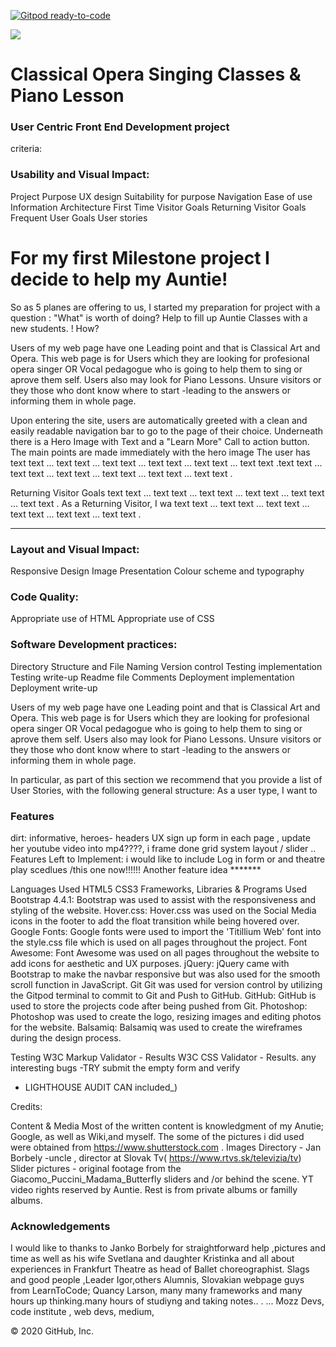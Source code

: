 [![Gitpod ready-to-code](https://img.shields.io/badge/Gitpod-ready--to--code-blue?logo=gitpod)](https://gitpod.io/#https://github.com/HanaLevak/MilestoneProject1)

<img src="https://codeinstitute.s3.amazonaws.com/fullstack/ci_logo_small.png" style="margin: 0;">
<h1>Classical Opera Singing Classes & Piano Lesson</h1>
<h3>User Centric Front End Development project</h3>
<p>criteria:</p>

<h3>Usability and Visual Impact:</h3>
Project Purpose
UX design
Suitability for purpose
Navigation
Ease of use
Information Architecture
First Time Visitor Goals
Returning Visitor Goals
Frequent User Goals
User stories

<h1>For my first Milestone project I decide to help my Auntie!</h1>
So as 5 planes are offering to us, I started my preparation for project with a question : "What" is worth of doing? 
Help  to fill up Auntie Classes with a new students. !
How?

Users of my web page have one Leading point and that is Classical Art and Opera. 
This web page is for Users which they are looking for profesional opera singer OR Vocal pedagogue who is going to help them to sing or aprove them self. 
Users also may look for Piano Lessons. Unsure visitors or they those who dont know where to start -leading to the answers or informing them in whole page.


Upon entering the site, users are automatically greeted with a clean and easily readable navigation bar to go to the page of their choice. Underneath there is a Hero Image with Text and a "Learn More" Call to action button.
The main points are made immediately with the hero image
The user has text text ... text text ... text text ... text text ... text text    ... text text .text text ... text text ... text text ... text text ... text text    ... text text .


Returning Visitor Goals
text text ... text text ... text text ... text text ... text text    ... text text .
As a Returning Visitor, I wa text text ... text text ... text text ... text text ... text text    ... text text .







****************************************
<h3>Layout and Visual Impact:</h3>
Responsive Design
Image Presentation
Colour scheme and typography
<h3>Code Quality:</h3>
Appropriate use of HTML
Appropriate use of CSS

<h3>Software Development practices:</h3>
Directory Structure and File Naming
Version control
Testing implementation
Testing write-up
Readme file
Comments
Deployment implementation
Deployment write-up

Users of my web page have one Leading point and that is Classical Art and Opera. 
This web page is for Users which they are looking for profesional opera singer OR Vocal pedagogue who is going to help them to sing or aprove them self. 
Users also may look for Piano Lessons. Unsure visitors or they those who dont know where to start -leading to the answers or informing them in whole page.

In particular, as part of this section we recommend that you provide a list of User Stories, with the following general structure:
As a user type, I want to

<h3>Features</h3> dirt:
informative, heroes- headers
UX 
sign up form in each page , 
update her youtube video into mp4????, i frame done 
grid system layout / slider 
..
Features Left to Implement: 
i would like to include Log in form or and theatre play scedlues /this one now!!!!!!
Another feature idea
*******

Languages Used
HTML5
CSS3
Frameworks, Libraries & Programs Used
Bootstrap 4.4.1:
Bootstrap was used to assist with the responsiveness and styling of the website.
Hover.css:
Hover.css was used on the Social Media icons in the footer to add the float transition while being hovered over.
Google Fonts:
Google fonts were used to import the 'Titillium Web' font into the style.css file which is used on all pages throughout the project.
Font Awesome:
Font Awesome was used on all pages throughout the website to add icons for aesthetic and UX purposes.
jQuery:
jQuery came with Bootstrap to make the navbar responsive but was also used for the smooth scroll function in JavaScript.
Git
Git was used for version control by utilizing the Gitpod terminal to commit to Git and Push to GitHub.
GitHub:
GitHub is used to store the projects code after being pushed from Git.
Photoshop:
Photoshop was used to create the logo, resizing images and editing photos for the website.
Balsamiq:
Balsamiq was used to create the wireframes during the design process.

Testing
W3C Markup Validator - Results
W3C CSS Validator - Results.
any interesting bugs 
-TRY submit the empty form and verify
- LIGHTHOUSE AUDIT CAN included_)

Credits: 

Content & Media
Most of the written content is knowledgment of my Anutie; Google, as well as Wiki,and myself. 
The some of the pictures i did used were obtained from https://www.shutterstock.com .
Images Directory - Jan Borbely -uncle , director at Slovak Tv( https://www.rtvs.sk/televizia/tv) 
Slider pictures -  original footage from the Giacomo_Puccini_Madama_Butterfly sliders and /or behind the scene.
YT video rights reserved by Auntie. Rest is from private albums or familly albums.

<h3>Acknowledgements</h3>
I would like to thanks to Janko Borbely for straightforward help ,pictures and time as well as his wife Svetlana and daughter Kristinka and all about experiences in Frankfurt Theatre as head of Ballet choreographist. 
Slags and good people ,Leader Igor,others Alumnis, Slovakian webpage guys from LearnToCode;  Quancy Larson, many many frameworks and many hours up thinking.many hours of studiyng and taking notes.. . ... Mozz Devs, code institute , web devs, medium,


© 2020 GitHub, Inc.